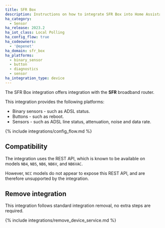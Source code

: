 ```yaml
---
title: SFR Box
description: Instructions on how to integrate SFR Box into Home Assistant.
ha_category:
  - Sensor
ha_release: 2023.2
ha_iot_class: Local Polling
ha_config_flow: true
ha_codeowners:
  - '@epenet'
ha_domain: sfr_box
ha_platforms:
  - binary_sensor
  - button
  - diagnostics
  - sensor
ha_integration_type: device
---
```


The SFR Box integration offers integration with the **SFR** broadband router.

This integration provides the following platforms:

- Binary sensors - such as ADSL status.
- Buttons - such as reboot.
- Sensors - such as ADSL line status, attenuation, noise and data rate.

{% include integrations/config_flow.md %}

## Compatibility

The integration uses the REST API, which is known to be available on models `NB4`, `NB5`, `NB6`, `NB6V`, and `NB6VAC`.

However, `NCC` models do not appear to expose this REST API, and are therefore unsupported by the integration.

## Remove integration

This integration follows standard integration removal, no extra steps are required.

{% include integrations/remove_device_service.md %}
